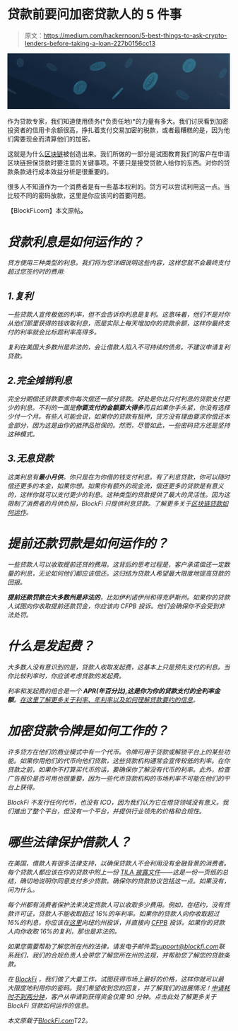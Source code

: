 # 贷款前要问加密贷款人的 5 件事

> 原文：<https://medium.com/hackernoon/5-best-things-to-ask-crypto-lenders-before-taking-a-loan-227b0156cc13>

![](img/fcd2bdb2b581c4c3f5c44fd5f832f5d7.png)

作为贷款专家，我们知道使用债务(*负责任地)*的力量有多大。我们讨厌看到加密投资者的信用卡余额很高，挣扎着支付交易加密的税款，或者最糟糕的是，因为他们需要现金而清算他们的加密。

这就是为什么[区块链](http://blockfi.com?utm_source=hackernoon&utm_medium=referral&utm_campaign=5questiontoask)被创造出来。我们所做的一部分是试图教育我们的客户在申请区块链担保贷款时要注意的关键事项。不要只是接受贷款人给你的东西。对你的贷款条款进行成本效益分析是很重要的。

很多人不知道作为一个消费者是有一些基本权利的。贷方可以尝试利用这一点。当比较不同的密码放款，这里是你应该问的首要问题。

【BlockFi.com】本文原帖[](https://blockfi.com/best-crypto-lenders?utm_source=hackernoon&utm_medium=referral&utm_campaign=5questiontoask)**。**

# *贷款利息是如何运作的？*

*贷方使用三种类型的利息。我们将为您详细说明这些内容，这样您就不会最终支付超过您签约时的费用:*

## *1.复利*

*一些贷款人宣传极低的利率，但不会告诉你利息是复利。这意味着，他们不是对你从他们那里获得的钱收取利息，而是实际上每天增加你的贷款余额，这样你最终支付的利率就会比标题利率高得多。*

*复利在美国大多数州是非法的，会让借款人陷入不可持续的债务。不建议申请复利贷款。*

## *2.完全摊销利息*

*完全分期偿还贷款要求你每次偿还一部分贷款。好处是你比只付利息的贷款支付更少的利息。不利的一面是**你要支付的金额要大得多**而且如果你手头紧，你没有选择少付一个月。有些人可能会说，如果你的贷款有抵押，贷方没有理由要求你偿还本金部分，因为这是由你的抵押品担保的。然而，尽管如此，一些密码贷方还是坚持这种模式。*

## *3.无息贷款*

*这类利息有**最小月供**。你只是在为你借的钱支付利息。有了利息贷款，你可以随时偿还更多的本金，如果你想。如果你有额外的现金流，偿还更多的贷款是有意义的，这样你就可以支付更少的利息。这种类型的贷款提供了最大的灵活性。因为这限制了消费者的月供负担，BlockFi 只提供利息贷款。了解更多关于[区块链贷款如何运作](https://blockfi.com/get-crypto-backed-loan?utm_source=hackernoon&utm_medium=referral&utm_campaign=5questiontoask)。*

# *提前还款罚款是如何运作的？*

*一些贷款人可以收取提前还贷的费用。这背后的思考过程是，客户承诺偿还一定数量的利息，无论如何他们都应该偿还。这归结为贷款人希望最大限度地提高贷款的回报。*

***提前还款罚款在大多数州是非法的**，比如伊利诺伊州和得克萨斯州。如果你的贷款人试图向你收取提前还款罚金，你应该向 CFPB 投诉。他们会确保你不会受到非法处罚。*

# *什么是发起费？*

*大多数人没有意识到的是，贷款人收取发起费，这基本上只是预先支付的利息。当你比较利率时，你应该考虑贷款的发起费。*

*利率和发起费的组合是一个 **APR(年百分比),这是你为你的贷款支付的全利率金额**。[在这里了解更多关于利率、年利率以及如何理解贷款要约的信息](https://blockfi.com/bitcoin-loan-compared)。*

# *加密贷款令牌是如何工作的？*

*许多贷方在他们的商业模式中有一个代币。令牌可用于贷款或解锁平台上的某些功能。如果你用他们的代币向他们贷款，这些贷款机构通常会宣传较低的利率。在你贷款之前，如果你不打算买代币的话，要确保你了解没有代币的利率。此外，检查广告报价是否可用也很重要，因为一些代币贷款机构的市场利率不可能在他们的平台上获得。*

*BlockFi 不发行任何代币，也没有 ICO，因为我们认为它在借贷领域没有意义。我们推出了整个平台，但没有一个平台，并提供行业领先的价格和合规性。*

# *哪些法律保护借款人？*

*在美国，借款人有很多法律支持，以确保贷款人不会利用没有金融背景的消费者。每个贷款人都应该在你的贷款中附上一份 [TILA 披露文件](https://www.investopedia.com/terms/t/tila.asp)——这是一份一页纸的总结，确切地说明你同意支付多少贷款。确保你的贷款协议包括这一点。如果没有，问为什么。*

*每个州都有消费者保护法来决定贷款人可以收取多少费用。例如，在纽约，没有贷款许可证，贷款人不能收取超过 16%的年利率。如果你的贷款人向你收取超过 16%的利息，你应该在[这里](https://www.dfs.ny.gov/consumer/fileacomplaint.htm)向纽约州投诉，并直接向 [CFPB](https://www.consumerfinance.gov/) 投诉。如果你的贷款人向你收取 16%的复利，那也是非法的。*

*如果您需要帮助了解您所在州的法律，请发电子邮件至[support@blockfi.com](mailto:support@blockfi.com)联系我们，我们的合规负责人会带您了解您所在州的法规，并帮助您了解您的贷款条款。*

*在 [BlockFi](https://blockfi.com/?utm_source=hackernoon&utm_medium=referral&utm_campaign=5questiontoask) ，我们做了大量工作，试图获得市场上最好的价格，这样你就可以最大限度地利用你的密码。我们希望收到您的回复，并了解我们的进展情况！[申请耗时不到两分钟](https://blockfi.com/signup)，客户从申请到获得资金仅需 90 分钟。点击此处了解更多关于 BlockFi 贷款如何运作的信息。*

**本文原载于*[*BlockFi.com*](https://blockfi.com/best-crypto-lenders?utm_source=hackernoon&utm_medium=referral&utm_campaign=5questiontoask)T22。*